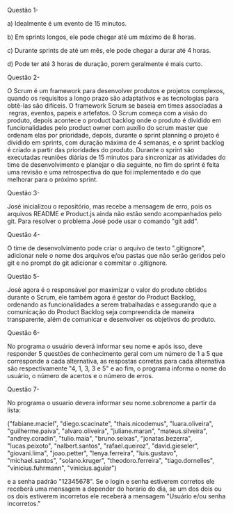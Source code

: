 Questão 1- 

a) Idealmente é um evento de 15 minutos.

b) Em sprints longos, ele pode chegar até um máximo de 8 horas.

c) Durante sprints de até um mês, ele pode chegar a durar até 4 horas.

d) Pode ter até 3 horas de duração, porem geralmente é mais curto.



Questão 2- 

O Scrum é um framework para desenvolver produtos e projetos complexos, quando os requisitos a longo prazo são adaptativos e as tecnologias para obtê-las são difíceis. 
O framework Scrum se baseia em times associadas a  regras, eventos, papeis e artefatos. 
O Scrum começa com a visão do produto, depois acontece o product backlog onde o produto é dividido em funcionalidades pelo product owner com auxílio do scrum master que ordenam elas por prioridade, depois, durante o sprint planning o projeto é dividido em sprints, com duração máxima de 4 semanas, e o sprint backlog é criado a partir das prioridades do produto. 
Durante o sprint são executadas reuniões diárias de 15 minutos para sincronizar as atividades do time de desenvolvimento e planejar o dia seguinte, no fim do sprint é feita uma revisão e uma retrospectiva do que foi implementado e do que melhorar para o próximo sprint.



Questão 3-

José inicializou o repositório, mas recebe a mensagem de erro, pois os arquivos README e Product.js ainda não estão sendo acompanhados pelo git. Para resolver o problema José pode usar o comando "git add".



Questão 4-

O time de desenvolvimento pode criar o arquivo de texto ".gitignore", adicionar nele o nome dos arquivos e/ou pastas que não serão geridos pelo git e no prompt do git adicionar e commitar o .gitignore.



Questão 5- 

José agora é o responsável por maximizar o valor do produto obtidos durante o Scrum, ele também agora é gestor do Product Backlog, ordenando as funcionalidades a serem trabalhadas e assegurando que a comunicação do Product Backlog seja compreendida de maneira transparente, além de comunicar e desenvolver os objetivos do produto.



Questão 6-

No programa o usuário deverá informar seu nome e após isso, deve responder 5 questões de conhecimento geral com um número de 1 a 5 que corresponde a cada alternativa, as respostas corretas para cada alternativa são respectivamente "4, 1, 3, 3 e 5" e ao fim, o programa informa o nome do usuário, o número de acertos e o número de erros.



Questão 7- 

No programa o usuario devera informar seu nome.sobrenome a partir da lista:

("fabiane.maciel", "diego.scacinate", "thais.nicodemus", "luara.oliveira", "guilherme.paiva", "alvaro.oliveira", "juliane.maran", "mateus.silveira", "andrey.coradin", "tulio.maia", "bruno.seixas", "jonatas.bezerra", "lucas.peixoto", "nalbert.santos", "rafael.queiroz", "david.gieseler", "giovani.lima", "joao.petter", "lenya.ferreira", "luis.gustavo", "michael.santos", "solano.kruger", "theodoro.ferreira", "tiago.dornelles", "vinicius.fuhrmann", "vinicius.aguiar")

e a senha padrão "12345678". Se o login e senha estiverem corretos ele receberá uma mensagem a depender do horario do dia, se um dos dois ou os dois estiverem incorretos ele receberá a mensagem "Usuário e/ou senha incorretos."